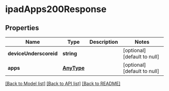 # ipadApps200Response

## Properties
Name | Type | Description | Notes
------------ | ------------- | ------------- | -------------
**deviceUnderscoreid** | **string** |  | [optional] [default to null]
**apps** | [**AnyType**](.md) |  | [optional] [default to null]

[[Back to Model list]](../README.md#documentation-for-models) [[Back to API list]](../README.md#documentation-for-api-endpoints) [[Back to README]](../README.md)


